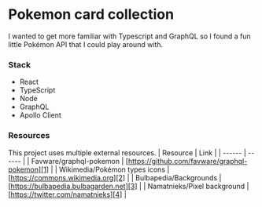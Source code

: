 # Pokemon card collection

I wanted to get more familiar with Typescript and GraphQL so I found a fun little Pokémon API that I could play around with.

### Stack

- React
- TypeScript
- Node
- GraphQL
- Apollo Client

### Resources

This project uses multiple external resources.
| Resource | Link |
| ------ | ------ |
| Favware/graphql-pokemon | [https://github.com/favware/graphql-pokemon][1] |
| Wikimedia/Pokémon types icons | [https://commons.wikimedia.org][2] |
| Bulbapedia/Backgrounds | [https://bulbapedia.bulbagarden.net][3] |
| Namatnieks/Pixel background | [https://twitter.com/namatnieks][4] |

[1]: https://github.com/favware/graphql-pokemon
[2]: https://commons.wikimedia.org/wiki/Category:Pok%C3%A9mon_types_icons
[3]: https://bulbapedia.bulbagarden.net/wiki/List_of_Pok%C3%A9mon-Amie_decorations#Wallpapers
[4]: https://twitter.com/namatnieks/status/960133231185203201?
